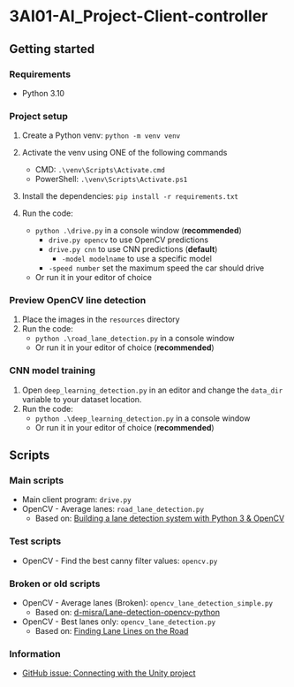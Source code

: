 # 3AI01-AI_Project-Client-controller

## Getting started
### Requirements
- Python 3.10

### Project setup
1. Create a Python venv: `python -m venv venv`
	
2. Activate the venv using ONE of the following commands
	- CMD: `.\venv\Scripts\Activate.cmd`
	- PowerShell: `.\venv\Scripts\Activate.ps1`
	
3. Install the dependencies: `pip install -r requirements.txt`

4. Run the code:
	- `python .\drive.py` in a console window (**recommended**)
      - `drive.py opencv` to use OpenCV predictions
      - `drive.py cnn` to use CNN predictions (**default**)
        - `-model modelname` to use a specific model
      - `-speed number` set the maximum speed the car should drive
	- Or run it in your editor of choice


### Preview OpenCV line detection
1. Place the images in the `resources` directory
2. Run the code:
   - `python .\road_lane_detection.py` in a console window
   - Or run it in your editor of choice (**recommended**)


### CNN model training
1. Open `deep_learning_detection.py` in an editor and change the `data_dir` variable to your dataset location.
2. Run the code:
   - `python .\deep_learning_detection.py` in a console window
   - Or run it in your editor of choice (**recommended**)



## Scripts
### Main scripts
- Main client program: `drive.py`
- OpenCV - Average lanes: `road_lane_detection.py`
  - Based on: [Building a lane detection system
with Python 3 & OpenCV](https://medium.com/analytics-vidhya/building-a-lane-detection-system-f7a727c6694)


### Test scripts
- OpenCV - Find the best canny filter values: `opencv.py`

### Broken or old scripts
- OpenCV - Average lanes (Broken): `opencv_lane_detection_simple.py`
  - Based on: [d-misra/Lane-detection-opencv-python
](https://github.com/d-misra/Lane-detection-opencv-python/blob/master/Lane-detection-opencv.ipynb)
- OpenCV - Best lanes only: `opencv_lane_detection.py`
  - Based on: [Finding Lane Lines on the Road
](https://jefflirion.github.io/udacity_car_nanodegree_project01/P1.html)


### Information
- [GitHub issue: Connecting with the Unity project](https://github.com/udacity/self-driving-car-sim/issues/131)
